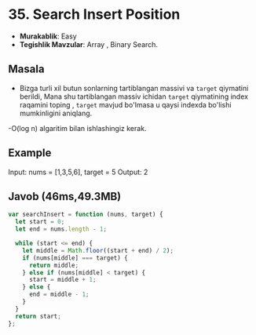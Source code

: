 # 35. Search Insert Position

- **Murakablik**: Easy
- **Tegishlik Mavzular**: Array , Binary Search.

## Masala

- Bizga turli xil butun sonlarning tartiblangan massivi va `target` qiymatini berildi, Mana shu tartiblangan massiv ichidan `target` qiymatining index raqamini toping , `target` mavjud bo'lmasa u qaysi indexda bo'lishi mumkinligini aniqlang.

-O(log n) algaritim bilan ishlashingiz kerak.

## Example

Input: nums = [1,3,5,6], target = 5
Output: 2

## Javob (46ms,49.3MB)

```javascript
var searchInsert = function (nums, target) {
  let start = 0;
  let end = nums.length - 1;

  while (start <= end) {
    let middle = Math.floor((start + end) / 2);
    if (nums[middle] === target) {
      return middle;
    } else if (nums[middle] < target) {
      start = middle + 1;
    } else {
      end = middle - 1;
    }
  }
  return start;
};
```
